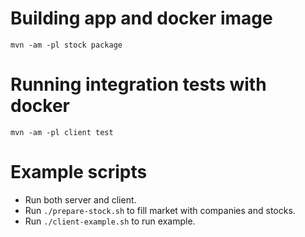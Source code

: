 # Building app and docker image

```console
mvn -am -pl stock package
```

# Running integration tests with docker

```console
mvn -am -pl client test
```

# Example scripts

* Run both server and client.
* Run `./prepare-stock.sh` to fill market with companies and stocks.
* Run `./client-example.sh` to run example.
